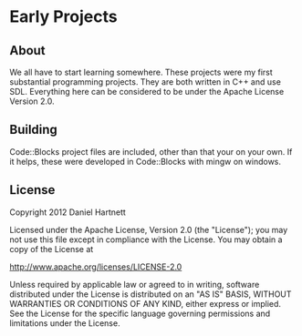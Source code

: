 Early Projects
==========

About
-------
We all have to start learning somewhere. These projects were my first substantial programming projects. They are both written in C++ and use SDL. Everything here can be considered to be under the Apache License Version 2.0.


Building
---------
Code::Blocks project files are included, other than that your on your own. If it helps, these were developed in Code::Blocks with mingw on windows.


License
------------
Copyright 2012 Daniel Hartnett

Licensed under the Apache License, Version 2.0 (the "License");
you may not use this file except in compliance with the License.
You may obtain a copy of the License at

 http://www.apache.org/licenses/LICENSE-2.0

Unless required by applicable law or agreed to in writing, software
distributed under the License is distributed on an "AS IS" BASIS,
WITHOUT WARRANTIES OR CONDITIONS OF ANY KIND, either express or implied.
See the License for the specific language governing permissions and
limitations under the License.
